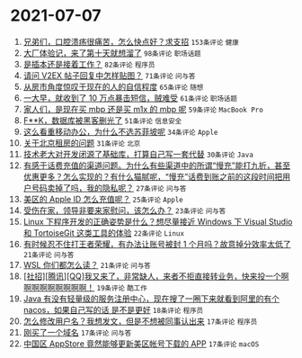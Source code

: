 # 2021-07-07

1. [兄弟们，口腔溃疡很痛苦，怎么快点好？求支招](https://www.v2ex.com/t/788021) `153条评论` `健康`
1. [大厂体验记，来了第十天就想溜了](https://www.v2ex.com/t/788005) `98条评论` `职场话题`
1. [是插本还是接着工作？](https://www.v2ex.com/t/788002) `82条评论` `程序员`
1. [请问 V2EX 帖子回复中怎样贴图？](https://www.v2ex.com/t/788014) `71条评论` `问与答`
1. [从房市角度惊叹于现在的人的自信程度](https://www.v2ex.com/t/788100) `65条评论` `随想`
1. [一大早，就收到了 10 万点暴击短信，贼难受](https://www.v2ex.com/t/788000) `61条评论` `职场话题`
1. [家人们，是现在买 mbp 还是买 m1x 的 mbp 呢](https://www.v2ex.com/t/787997) `59条评论` `MacBook Pro`
1. [F**K，数据库被黑客删光了](https://www.v2ex.com/t/788046) `51条评论` `信息安全`
1. [这么看重移动办公，为什么不选苏菲坡呢](https://www.v2ex.com/t/788049) `34条评论` `Apple`
1. [关于北京租房的问题](https://www.v2ex.com/t/788017) `31条评论` `北京`
1. [技术老大对开发闭源了基础库，打算自己写一套代替](https://www.v2ex.com/t/788087) `30条评论` `Java`
1. [有感于话费充值的渠道问题。为什么有些渠道中的所谓“慢充”能打九折，甚至优惠更多？怎么实现的？有什么猫腻呢，“慢充”话费到账之前的这段时间把用户号码卖掉了吗，我的隐私呢？](https://www.v2ex.com/t/788003) `27条评论` `问与答`
1. [美区的 Apple ID 怎么充值呢？](https://www.v2ex.com/t/788096) `25条评论` `Apple`
1. [受伤在家，领导非要来家慰问，该怎么办？](https://www.v2ex.com/t/788037) `23条评论` `问与答`
1. [Linux 下程序开发的正确姿势是什么？想尽量接近 Windows 下 Visual Studio 和 TortoiseGit 这类工具的体验](https://www.v2ex.com/t/788078) `22条评论` `Linux`
1. [有时候忍不住打王者荣耀，有办法让账号被封 1 个月吗？故意掉分效率太低了](https://www.v2ex.com/t/788095) `21条评论` `问与答`
1. [WSL 你们都怎么读？](https://www.v2ex.com/t/788068) `21条评论` `问与答`
1. [[社招][腾讯][QQ]我又来了，非常缺人，来者不拒直接转业务，快来投一个啊啊啊啊啊啊啊啊啊！](https://www.v2ex.com/t/788091) `19条评论` `酷工作`
1. [Java 有没有轻量级的服务注册中心，现在搜了一圈下来就看到阿里的有个 nacos，如果自己写的话 是不是更好](https://www.v2ex.com/t/788070) `18条评论` `程序员`
1. [怎么修改用户名？我想发文，但是不想被同事认出来](https://www.v2ex.com/t/788131) `17条评论` `程序员`
1. [刚买了一个域名](https://www.v2ex.com/t/788077) `17条评论` `问与答`
1. [中国区 AppStore 竟然能够更新美区帐号下载的 APP](https://www.v2ex.com/t/788052) `17条评论` `macOS`
